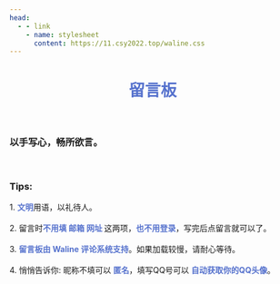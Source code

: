 ```yaml
---
head:
  - - link
    - name: stylesheet
      content: https://11.csy2022.top/waline.css
---
```

<div style="text-align: center">
        <h1 style="color: #5672CD;">留言板</h1>
    </div>
    <h5><br></h5>
    <h3>以手写心，畅所欲言。</h3><br>
    <h3><strong>Tips:</strong><br>
    </h3>1. <strong style="color: #5672CD;">文明</strong>用语，以礼待人。<br><br>2. 留言时<strong style="color: #5672CD;">不用填 邮箱 网址 </strong>这两项，<strong style="color: #5672CD;">也不用登录</strong>，写完后点留言就可以了。<br><br>3. <strong style="color: #5672CD;">留言板由 Waline 评论系统支持</strong>。如果加载较慢，请耐心等待。<br><br>4. 悄悄告诉你: 昵称不填可以 <strong style="color: #5672CD;">匿名</strong>，填写QQ号可以 <strong style="color: #5672CD;">自动获取你的QQ头像</strong>。<br><br>
    <div id="waline" style="max-width: 800px;margin: 0 auto;"></div>
    <script type="module">
    import { init } from 'https://npm.onmicrosoft.cn/@waline/client@v3/dist/waline.js';
    const locale = {nick: '昵称（填写QQ号有惊喜）',mail: '邮箱（可不填）',link: '网址（可不填）',admin: '站长',reactionTitle: '描述一下你的心情:',comment: '留言',placeholder: '以手写心，畅所欲言。',sofa: '来留言吧～',submit: '留言',login: '登录（发留言不用登录）',};
    const waline = init({
    el: '#waline',
    serverURL: 'https://comments.csy2022.top',
    search: false,
    reaction: true,
    comment: true,
    pageview: true,
    lang: "zh-CN",
    locale,
    emoji: ['https://npm.onmicrosoft.cn/@waline/emojis@1.2.0/bilibili','https://npm.onmicrosoft.cn/@waline/emojis@1.2.0/bmoji','https://npm.onmicrosoft.cn/@waline/emojis@1.2.0/qq','https://npm.onmicrosoft.cn/@waline/emojis@1.2.0/weibo','https://npm.onmicrosoft.cn/@waline/emojis@1.2.0/tieba'],}),
</script>
    <script>
        waline.update();
    </script>
